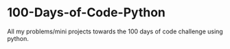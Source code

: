 # 100-Days-of-Code-Python
All my problems/mini projects towards the 100 days of code challenge using python.
